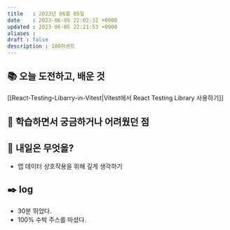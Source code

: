 ```yaml
---
title   : 2023년 06월 05일 
date    : 2023-06-05 22:02:32 +0900
updated : 2023-06-05 22:21:53 +0900
aliases : 
draft : false
description : 100퍼센트
---
```


## 📚 오늘 도전하고, 배운 것

[[React-Testing-Libarry-in-Vitest|Vitest에서 React Testing Library 사용하기]]


## 🤔 학습하면서 궁금하거나 어려웠던 점


## 🌅 내일은 무엇을?

- 앱 데이터 상호작용을 위해 깊게 생각하기


## ✒️ log
- 30분 뛰었다.
- 100% 수박 주스를 마셨다.

